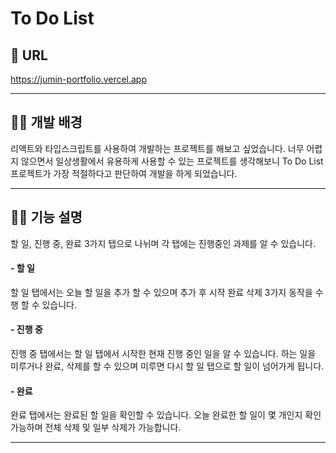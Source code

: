 # To Do List

## 🔗 URL

https://jumin-portfolio.vercel.app

---

## 🧑‍💻 개발 배경

리액트와 타입스크립트를 사용하여 개발하는 프로젝트를 해보고 싶었습니다. 너무 어렵지 않으면서 일상생활에서 유용하게 사용할 수 있는 프로젝트를 생각해보니 To Do List 프로젝트가 가장 적절하다고 판단하여 개발을 하게 되었습니다.

---

## 🧑‍💻 기능 설명

할 일, 진행 중, 완료 3가지 탭으로 나뉘며 각 탭에는 진행중인 과제를 알 수 있습니다.

#### - 할 일

할 일 탭에서는 오늘 할 일을 추가 할 수 있으며 추가 후 시작 완료 삭제 3가지 동작을 수행 할 수 있습니다.

#### - 진행 중

진행 중 탭에서는 할 일 탭에서 시작한 현재 진행 중인 일을 알 수 있습니다. 하는 일을 미루거나 완료, 삭제를 할 수 있으며 미루면 다시 할 일 탭으로 할 일이 넘어가게 됩니다.

#### - 완료

완료 탭에서는 완료된 할 일을 확인할 수 있습니다. 오늘 완료한 할 일이 몇 개인지 확인 가능하며 전체 삭제 및 일부 삭제가 가능합니다.

---
